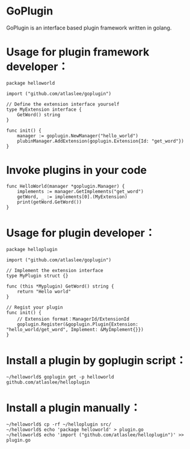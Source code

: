 # GoPlugin
GoPlugin is an interface based plugin framework written in golang.

# Usage for plugin framework developer：

	package helloworld

	import ("github.com/atlaslee/goplugin")

	// Define the extension interface yourself
	type MyExtension interface {
		GetWord() string
	}

	func init() {
		manager := goplugin.NewManager("hello_world")
		plubinManager.AddExtension(goplugin.Extension{Id: "get_word"})
	}

# Invoke plugins in your code

	func HelloWorld(manager *goplugin.Manager) {
		implements := manager.GetImplements("get_word")
		getWord, _ := implements[0].(MyExtension)
		print(getWord.GetWord())
	}

# Usage for plugin developer：

	package helloplugin

	import ("github.com/atlaslee/goplugin")

	// Implement the extension interface
	type MyPlugin struct {}

	func (this *Myplugin) GetWord() string {
		return "Hello world"
	}

	// Regist your plugin
	func init() {
		// Extension format：ManagerId/ExtensionId
		goplugin.Register(&goplugin.Plugin{Extension: "hello_world/get_word", Implement: &MyImplement{}})
	}

# Install a plugin by goplugin script：

	~/helloworld$ goplugin get -p helloworld github.com/atlaslee/helloplugin

# Install a plugin manually：

	~/helloworld$ cp -rf ~/helloplugin src/
	~/helloworld$ echo 'package helloworld' > plugin.go
	~/helloworld$ echo 'import ("github.com/atlaslee/helloplugin")' >> plugin.go
